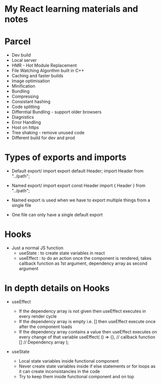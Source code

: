 # My React learning materials and notes

# Parcel
- Dev build
- Local server
- HMR - Hot Module Replacement
- File Watching Algorithm built in C++
- Caching and faster builds
- Image optimisation
- Minification 
- Bundling
- Compressing
- Consistant hashing
- Code splitting
- Differntial Bundling - support older browsers
- Diagnistics
- Error Handling
- Host on https
- Tree shaking - remove unused code
- Different build for dev and prod

# Types of exports and imports
- Default export/ import
    export default Header;
    import Header from "../path";
- Named export/ import
    export const Header
    import { Header } from "../path";

- Named export is used when we have to export multiple things from a single file
- One file can only have a single default export

# Hooks
- Just a normal JS function
    - useState : to create state variables in react
    - useEffect : to do an action once the component is rendered, 
                  takes callback function as 1st argument, dependency array as second argument 

# In depth details on Hooks
- useEffect
    * If the dependency array is not given then useEffect executes in every render cycle
    * If the dependency array is empty i.e. [] then useEffect execute once after the component loads
    * If the dependency array contains a value then useEffect executes on every change of that variable
    useEffect(
        () => {}, // callback function
        [] // Dependency array
    );

- useState
    - Local state variables inside functional component
    - Never create state variables inside if else statements or for loops as it can create inconsistancies in the code
    - Try to keep them inside functional component and on top

